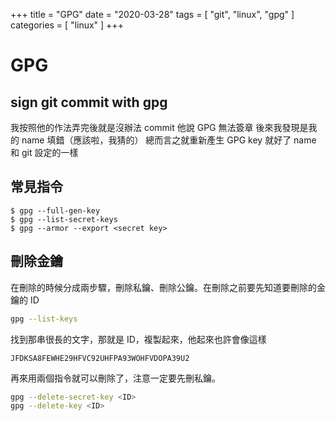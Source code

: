 +++
title = "GPG"
date = "2020-03-28"
tags = [ "git", "linux", "gpg" ]
categories = [ "linux" ]
+++

# GPG

## sign git commit with gpg

我按照他的作法弄完後就是沒辦法 commit
他說 GPG 無法簽章
後來我發現是我的 name 填錯（應該啦，我猜的）
總而言之就重新產生 GPG key 就好了
name 和 git 設定的一樣

## 常見指令

```
$ gpg --full-gen-key
$ gpg --list-secret-keys
$ gpg --armor --export <secret key>
```

## 刪除金鑰

在刪除的時候分成兩步驟，刪除私鑰、刪除公鑰。在刪除之前要先知道要刪除的金鑰的 ID

```bash
gpg --list-keys
```

找到那串很長的文字，那就是 ID，複製起來，他起來也許會像這樣

```
JFDKSA8FEWHE29HFVC92UHFPA93WOHFVDOPA39U2
```

再來用兩個指令就可以刪除了，注意一定要先刪私鑰。

```bash
gpg --delete-secret-key <ID>
gpg --delete-key <ID>
```
